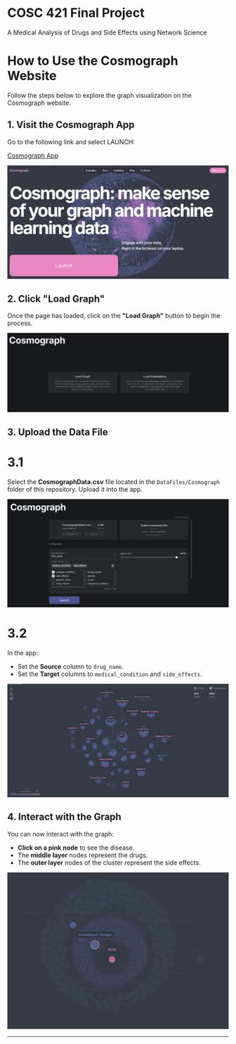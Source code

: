 # COSC 421 Final Project
A Medical Analysis of Drugs and Side Effects using Network Science

# How to Use the Cosmograph Website

Follow the steps below to explore the graph visualization on the Cosmograph website.

## 1. Visit the Cosmograph App

Go to the following link and select LAUNCH:

[Cosmograph App](https://cosmograph.app)

![Step 1: Visit the Cosmograph App](Images/image1.png)

## 2. Click "Load Graph"

Once the page has loaded, click on the **"Load Graph"** button to begin the process.

![Step 2: Click Load Graph](Images/image2.png)

## 3. Upload the Data File
# 3.1 
Select the **CosmographData.csv** file located in the `DataFiles/Cosmograph` folder of this repository. Upload it into the app.

![Step 3.1: Upload the Data File](Images/image3.png)

# 3.2
In the app:
- Set the **Source** column to `drug_name`.
- Set the **Target** columns to `medical_condition` and `side_effects`.

![Step 3.2: Set Source and Target Columns](Images/image4.png)

## 4. Interact with the Graph

You can now interact with the graph:
- **Click on a pink node** to see the disease.
- The **middle layer** nodes represent the drugs.
- The **outer layer** nodes of the cluster represent the side effects.

![Step 4: Interact with the Graph](Images/image5.png)

---


